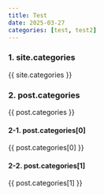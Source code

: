 ```yaml
---
title: Test
date: 2025-03-27
categories: [test, test2]
---
```


### 1. site.categories  
{{ site.categories }}  

### 2. post.categories  

{{ post.categories }}  

#### 2-1. post.categories[0]  

{{ post.categories[0] }}  

#### 2-2. post.categories[1]  

{{ post.categories[1] }}
